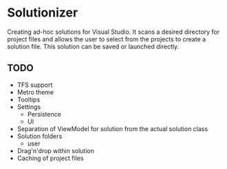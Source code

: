 # Solutionizer

Creating ad-hoc solutions for Visual Studio. It scans a desired directory for project files and allows the user to select from the 
projects to create a solution file. This solution can be saved or launched directly.


## TODO

- TFS support
- Metro theme
- Tooltips
- Settings
  - Persistence
  - UI
- Separation of ViewModel for solution from the actual solution class
- Solution folders
  - user
- Drag'n'drop within solution
- Caching of project files
